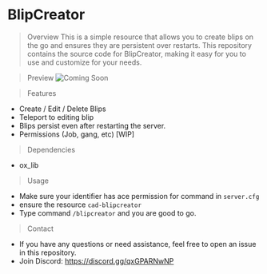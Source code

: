 # BlipCreator

> Overview
This is a simple resource that allows you to create blips on the go and ensures they are persistent over restarts. This repository contains the source code for BlipCreator, making it easy for you to use and customize for your needs.

> Preview
![Coming Soon](https://discord.gg/qxGPARNwNP)

> Features
- Create / Edit / Delete Blips
- Teleport to editing blip
- Blips persist even after restarting the server.
- Permissions (Job, gang, etc) [WIP]

> Dependencies
- ox_lib

> Usage
- Make sure your identifier has ace permission for command in `server.cfg`
- ensure the resource `cad-blipcreator`
- Type command `/blipcreator` and you are good to go.

> Contact
- If you have any questions or need assistance, feel free to open an issue in this repository.
- Join Discord: https://discord.gg/qxGPARNwNP

